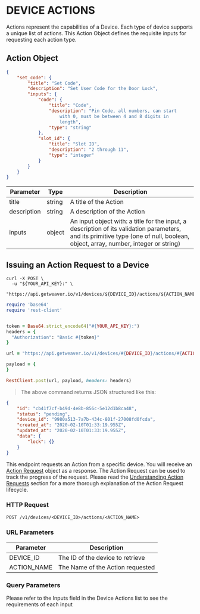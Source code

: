 # DEVICE ACTIONS

Actions represent the capabilities of a Device. Each type of device supports
a unique list of actions. This Action Object defines the requisite inputs for
requesting each action type.


## Action Object


```json
{
    "set_code": {
        "title": "Set Code",
        "description": "Set User Code for the Door Lock",
        "inputs": {
            "code": {
                "title": "Code",
                "description": "Pin Code, all numbers, can start
                    with 0, must be between 4 and 8 digits in
                    length",
                "type": "string"
            },
            "slot_id": {
                "title": "Slot ID",
                "description": "2 through 11",
                "type": "integer"
            }
        }
    }
}
```

Parameter | Type | Description
--------- | ---- | -----------
title | string | A title of the Action
description | string | A description of the Action
inputs | object | An input object with: a title for the input, a description of its validation parameters, and its primitive type (one of null, boolean, object, array, number, integer or string)

## Issuing an Action Request to a Device

```shell
curl -X POST \
  -u "${YOUR_API_KEY}:" \
  "https://api.getweaver.io/v1/devices/${DEVICE_ID}/actions/${ACTION_NAME}"
```

```ruby
require 'base64'
require 'rest-client'


token = Base64.strict_encode64("#{YOUR_API_KEY}:")
headers = {
  "Authorization": "Basic #{token}"
}

url = "https://api.getweaver.io/v1/devices/#{DEVICE_ID}/actions/#{ACTION_NAME}"

payload = {
}

RestClient.post(url, payload, headers: headers)
```

> The above command returns JSON structured like this:

```json
{
    "id": "cb41f7cf-b49d-4e8b-856c-5e12d1b8ca48",
    "status": "pending",
    "device_id": "9980a513-7a7b-434c-801f-27008fd0fcda",
    "created_at": "2020-02-10T01:33:19.955Z",
    "updated_at": "2020-02-10T01:33:19.955Z",
    "data": {
        "lock": {}
    }
}
```

This endpoint requests an Action from a specific device. You will receive an [Action
Request](#action-requests) object as a response. The Action Request can be used to track the progress
of the request. Please read the [Understanding Action Requests](#understanding-action-requests)
section for a more thorough explanation of the Action Request lifecycle.

### HTTP Request

`POST /v1/devices/<DEVICE_ID>/actions/<ACTION_NAME>`

### URL Parameters

Parameter | Description
--------- | -----------
DEVICE_ID | The ID of the device to retrieve
ACTION_NAME | The Name of the Action requested

### Query Parameters

Please refer to the Inputs field in the Device Actions list to see the requirements of each input
